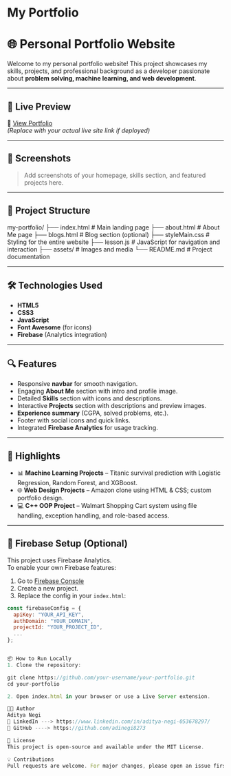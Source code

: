 # My Portfolio

# 🌐 Personal Portfolio Website

Welcome to my personal portfolio website! This project showcases my skills, projects, and professional background as a developer passionate about **problem solving, machine learning, and web development**.

---

## 🚀 Live Preview

🔗 [View Portfolio](https://your-deployed-portfolio-link.com)  
*(Replace with your actual live site link if deployed)*

---

## 📸 Screenshots

> Add screenshots of your homepage, skills section, and featured projects here.

---

## 📁 Project Structure

my-portfolio/
├── index.html # Main landing page
├── about.html # About Me page
├── blogs.html # Blog section (optional)
├── styleMain.css # Styling for the entire website
├── lesson.js # JavaScript for navigation and interaction
├── assets/ # Images and media
└── README.md # Project documentation


---

## 🛠️ Technologies Used

- **HTML5**
- **CSS3**
- **JavaScript**
- **Font Awesome** (for icons)
- **Firebase** (Analytics integration)

---

## 🔍 Features

- Responsive **navbar** for smooth navigation.
- Engaging **About Me** section with intro and profile image.
- Detailed **Skills** section with icons and descriptions.
- Interactive **Projects** section with descriptions and preview images.
- **Experience summary** (CGPA, solved problems, etc.).
- Footer with social icons and quick links.
- Integrated **Firebase Analytics** for usage tracking.

---

## 🧠 Highlights

- 📊 **Machine Learning Projects** – Titanic survival prediction with Logistic Regression, Random Forest, and XGBoost.
- 🌐 **Web Design Projects** – Amazon clone using HTML & CSS; custom portfolio design.
- 💻 **C++ OOP Project** – Walmart Shopping Cart system using file handling, exception handling, and role-based access.

---

## 📲 Firebase Setup (Optional)

This project uses Firebase Analytics.  
To enable your own Firebase features:

1. Go to [Firebase Console](https://console.firebase.google.com/)
2. Create a new project.
3. Replace the config in your `index.html`:

```js
const firebaseConfig = {
  apiKey: "YOUR_API_KEY",
  authDomain: "YOUR_DOMAIN",
  projectId: "YOUR_PROJECT_ID",
  ...
};


📦 How to Run Locally
1. Clone the repository:

git clone https://github.com/your-username/your-portfolio.git
cd your-portfolio

2. Open index.html in your browser or use a Live Server extension.

🧑‍💻 Author
Aditya Negi
🔗 LinkedIn ---> https://www.linkedin.com/in/aditya-negi-053678297/
🐙 GitHub ----> https://github.com/adinegi8273

📄 License
This project is open-source and available under the MIT License.

💡 Contributions
Pull requests are welcome. For major changes, please open an issue first to discuss what you would like to change.



